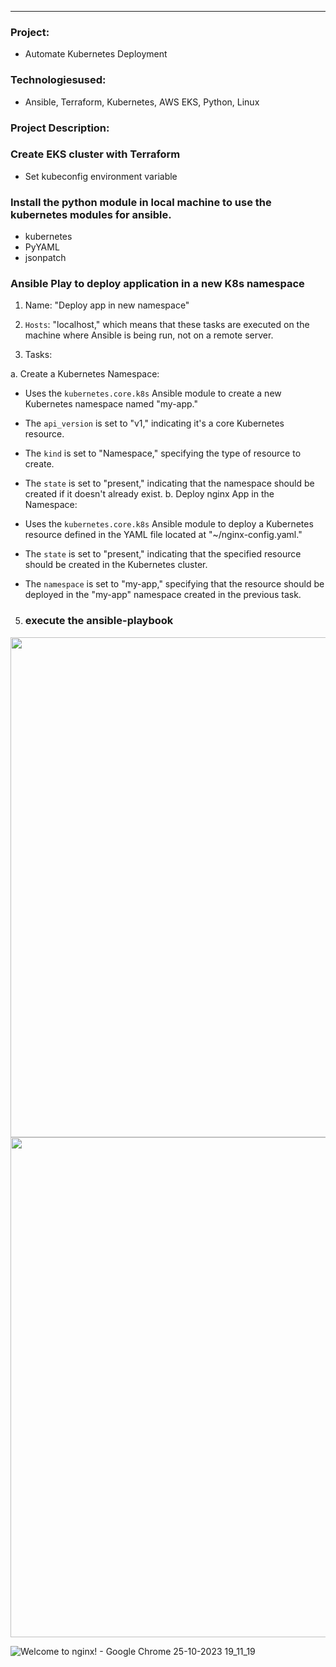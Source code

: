
------------------------------

### Project: 
   * Automate Kubernetes Deployment
### Technologiesused: 
   * Ansible, Terraform, Kubernetes, AWS EKS, Python, Linux

### Project Description:

### Create EKS cluster with Terraform

 *  Set kubeconfig environment variable


 ### Install the python module in local machine to use the kubernetes modules for ansible.
   * kubernetes 
   * PyYAML
   * jsonpatch

### Ansible Play to deploy application in a new K8s namespace
  
1. Name: "Deploy app in new namespace"

2. ```Hosts```:  "localhost," which means that these tasks are executed on the machine where Ansible is being run, not on a remote server.

3. Tasks:

a. Create a Kubernetes Namespace:

   * Uses the ```kubernetes.core.k8s``` Ansible module to create a new Kubernetes namespace named "my-app."
   * The ```api_version``` is set to "v1," indicating it's a core Kubernetes resource.
   * The ```kind``` is set to "Namespace," specifying the type of resource to create.
   * The ```state``` is set to "present," indicating that the namespace should be created if it doesn't already exist.
b. Deploy nginx App in the Namespace:

   * Uses the ```kubernetes.core.k8s``` Ansible module to deploy a Kubernetes resource defined in the YAML file located at "~/nginx-config.yaml."
   * The ```state``` is set to "present," indicating that the specified resource should be created in the Kubernetes cluster.
   * The ```namespace``` is set to "my-app," specifying that the resource should be deployed in the "my-app" namespace created in the previous task.



5. ### execute the ansible-playbook



<img src="https://github.com/Rajib-Mardi/ansible-projects/assets/96679708/89d0f3e9-4334-48b9-8d28-45f901967ffc" width="800">



<img src="https://github.com/Rajib-Mardi/ansible-projects/assets/96679708/937e7f41-8f5f-4e20-ab9b-0c468c618c80" width="800">


![Welcome to nginx! - Google Chrome 25-10-2023 19_11_19](https://github.com/Rajib-Mardi/ansible-projects/assets/96679708/c31f96e7-214d-4062-8329-d608f87b8ef2)


